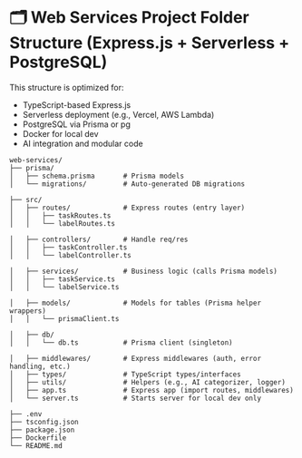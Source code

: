 # 🗂️ Web Services Project Folder Structure (Express.js + Serverless + PostgreSQL)

This structure is optimized for:
- TypeScript-based Express.js
- Serverless deployment (e.g., Vercel, AWS Lambda)
- PostgreSQL via Prisma or pg
- Docker for local dev
- AI integration and modular code


```
web-services/
├── prisma/
│   ├── schema.prisma       # Prisma models
│   └── migrations/         # Auto-generated DB migrations

├── src/
│   ├── routes/             # Express routes (entry layer)
│   │   ├── taskRoutes.ts
│   │   └── labelRoutes.ts

│   ├── controllers/        # Handle req/res
│   │   ├── taskController.ts
│   │   └── labelController.ts

│   ├── services/           # Business logic (calls Prisma models)
│   │   ├── taskService.ts
│   │   └── labelService.ts

│   ├── models/             # Models for tables (Prisma helper wrappers)
│   │   └── prismaClient.ts

│   ├── db/
│   │   └── db.ts           # Prisma client (singleton)

│   ├── middlewares/        # Express middlewares (auth, error handling, etc.)
│   ├── types/              # TypeScript types/interfaces
│   ├── utils/              # Helpers (e.g., AI categorizer, logger)
│   ├── app.ts              # Express app (import routes, middlewares)
│   └── server.ts           # Starts server for local dev only

├── .env
├── tsconfig.json
├── package.json
├── Dockerfile
└── README.md
```